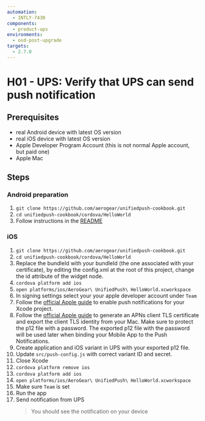 ```yaml
---
automation:
  - INTLY-7430
components:
  - product-ups
environments:
  - osd-post-upgrade
targets:
  - 2.7.0
---
```


# H01 - UPS: Verify that UPS can send push notification

## Prerequisites

- real Android device with latest OS version
- real iOS device with latest OS version
- Apple Developer Program Account (this is not normal Apple account, but paid one)
- Apple Mac

## Steps

### Android preparation

1. `git clone https://github.com/aerogear/unifiedpush-cookbook.git`
2. `cd unifiedpush-cookbook/cordova/HelloWorld`
3. Follow instructions in the [README](https://github.com/aerogear/unifiedpush-cookbook/tree/master/cordova/HelloWorld)

### iOS

1. `git clone https://github.com/aerogear/unifiedpush-cookbook.git`
2. `cd unifiedpush-cookbook/cordova/HelloWorld`
3. Replace the bundleId with your bundleId (the one associated with your certificate), by editing the config.xml at the root of this project, change the id attribute of the widget node.
4. `cordova platform add ios`
5. `open platforms/ios/AeroGear\ UnifiedPush\ HelloWorld.xcworkspace`
6. In signing settings select your your apple developer account under `Team`
7. Follow the [official Apple guide](https://help.apple.com/xcode/mac/current/#/devdfd3d04a1) to enable push notifications for your Xcode project.
8. Follow the [official Apple guide](https://help.apple.com/developer-account/#/dev82a71386a) to generate an APNs client TLS certificate and export the client TLS identity from your Mac. Make sure to protect the p12 file with a password. The exported p12 file with the password will be used later when binding your Mobile App to the Push Notifications.
9. Create application and iOS variant in UPS with your exported p12 file.
10. Update `src/push-config.js` with correct variant ID and secret.
11. Close Xcode
12. `cordova platform remove ios`
13. `cordova platform add ios`
14. `open platforms/ios/AeroGear\ UnifiedPush\ HelloWorld.xcworkspace`
15. Make sure `Team` is set
16. Run the app
17. Send notification from UPS
    > You should see the notification on your device
